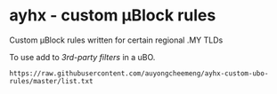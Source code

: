 # ayhx - custom μBlock rules

Custom μBlock rules written for certain regional .MY TLDs

To use add to *3rd-party filters* in a uBO.

`https://raw.githubusercontent.com/auyongcheemeng/ayhx-custom-ubo-rules/master/list.txt`
